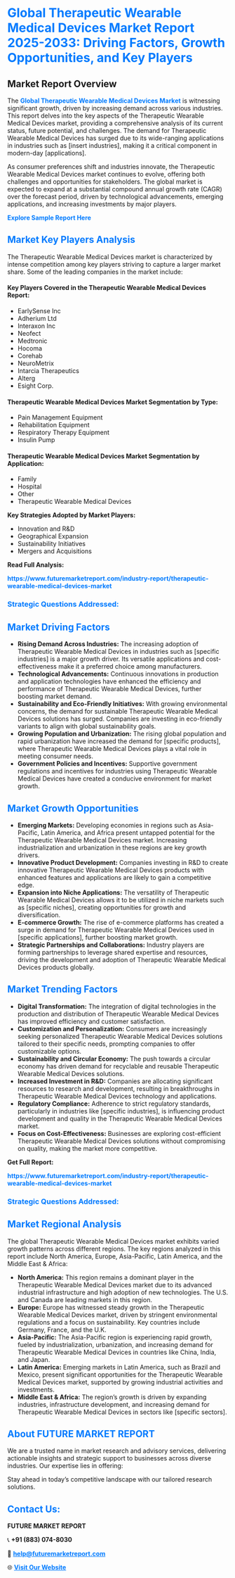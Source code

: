 <h1 style="color: #007BFF;">Global Therapeutic Wearable Medical Devices Market Report 2025-2033: Driving Factors, Growth Opportunities, and Key Players</h1>

<section id="overview">
<h2>Market Report Overview</h2>
<p>The <a href="https://www.futuremarketreport.com/industry-report/therapeutic-wearable-medical-devices-market" style="color: #007BFF; text-decoration: none;"><strong>Global Therapeutic Wearable Medical Devices Market</strong></a> is witnessing significant growth, driven by increasing demand across various industries. This report delves into the key aspects of the Therapeutic Wearable Medical Devices market, providing a comprehensive analysis of its current status, future potential, and challenges. The demand for Therapeutic Wearable Medical Devices has surged due to its wide-ranging applications in industries such as [insert industries], making it a critical component in modern-day [applications].</p>
<p>As consumer preferences shift and industries innovate, the Therapeutic Wearable Medical Devices market continues to evolve, offering both challenges and opportunities for stakeholders. The global market is expected to expand at a substantial compound annual growth rate (CAGR) over the forecast period, driven by technological advancements, emerging applications, and increasing investments by major players.</p>
</section>

<section id="overview">
<p><a href="https://www.futuremarketreport.com/request-sample/reportId=122100" style="color: #007BFF; text-decoration: none;"><strong>Explore Sample Report Here</strong></a></p>
</section>

<section id="key-players">
<h2 style="color: #007BFF;">Market Key Players Analysis</h2>
<p>The Therapeutic Wearable Medical Devices market is characterized by intense competition among key players striving to capture a larger market share. Some of the leading companies in the market include:</p>
<h4>Key Players Covered in the Therapeutic Wearable Medical Devices Report:</h4>
<ul><li>EarlySense Inc</li><li>Adherium Ltd</li><li>Interaxon Inc</li><li>Neofect</li><li>Medtronic</li><li>Hocoma</li><li>Corehab</li><li>NeuroMetrix</li><li>Intarcia Therapeutics</li><li>Alterg</li><li>Esight Corp.</li></ul>
<h4>Therapeutic Wearable Medical Devices Market Segmentation by Type:</h4>
<ul><li>Pain Management Equipment</li><li>Rehabilitation Equipment</li><li>Respiratory Therapy Equipment</li><li>Insulin Pump</li></ul>

<h4>Therapeutic Wearable Medical Devices Market Segmentation by Application:</h4>
<ul><li>Family</li><li>Hospital</li><li>Other</li><li>Therapeutic Wearable Medical Devices</li></ul>
<p><strong>Key Strategies Adopted by Market Players:</strong></p>
<ul>
<li>Innovation and R&D</li>
<li>Geographical Expansion</li>
<li>Sustainability Initiatives</li>
<li>Mergers and Acquisitions</li>
</ul>
</section>

<section>
<p><strong>Read Full Analysis: </strong></p><a href="https://www.futuremarketreport.com/industry-report/therapeutic-wearable-medical-devices-market" style="color: #007BFF; text-decoration: none;"><strong>https://www.futuremarketreport.com/industry-report/therapeutic-wearable-medical-devices-market</strong></a>
<h3 style="color: #007BFF;">Strategic Questions Addressed:</h3>
</section>

<section id="driving-factors">
<h2 style="color: #007BFF;">Market Driving Factors</h2>
<ul>
<li><strong>Rising Demand Across Industries:</strong> The increasing adoption of Therapeutic Wearable Medical Devices in industries such as [specific industries] is a major growth driver. Its versatile applications and cost-effectiveness make it a preferred choice among manufacturers.</li>
<li><strong>Technological Advancements:</strong> Continuous innovations in production and application technologies have enhanced the efficiency and performance of Therapeutic Wearable Medical Devices, further boosting market demand.</li>
<li><strong>Sustainability and Eco-Friendly Initiatives:</strong> With growing environmental concerns, the demand for sustainable Therapeutic Wearable Medical Devices solutions has surged. Companies are investing in eco-friendly variants to align with global sustainability goals.</li>
<li><strong>Growing Population and Urbanization:</strong> The rising global population and rapid urbanization have increased the demand for [specific products], where Therapeutic Wearable Medical Devices plays a vital role in meeting consumer needs.</li>
<li><strong>Government Policies and Incentives:</strong> Supportive government regulations and incentives for industries using Therapeutic Wearable Medical Devices have created a conducive environment for market growth.</li>
</ul>
</section>

<section id="growth-opportunities">
<h2 style="color: #007BFF;">Market Growth Opportunities</h2>
<ul>
<li><strong>Emerging Markets:</strong> Developing economies in regions such as Asia-Pacific, Latin America, and Africa present untapped potential for the Therapeutic Wearable Medical Devices market. Increasing industrialization and urbanization in these regions are key growth drivers.</li>
<li><strong>Innovative Product Development:</strong> Companies investing in R&D to create innovative Therapeutic Wearable Medical Devices products with enhanced features and applications are likely to gain a competitive edge.</li>
<li><strong>Expansion into Niche Applications:</strong> The versatility of Therapeutic Wearable Medical Devices allows it to be utilized in niche markets such as [specific niches], creating opportunities for growth and diversification.</li>
<li><strong>E-commerce Growth:</strong> The rise of e-commerce platforms has created a surge in demand for Therapeutic Wearable Medical Devices used in [specific applications], further boosting market growth.</li>
<li><strong>Strategic Partnerships and Collaborations:</strong> Industry players are forming partnerships to leverage shared expertise and resources, driving the development and adoption of Therapeutic Wearable Medical Devices products globally.</li>
</ul>
</section>

<section id="trending-factors">
<h2 style="color: #007BFF;">Market Trending Factors</h2>
<ul>
<li><strong>Digital Transformation:</strong> The integration of digital technologies in the production and distribution of Therapeutic Wearable Medical Devices has improved efficiency and customer satisfaction.</li>
<li><strong>Customization and Personalization:</strong> Consumers are increasingly seeking personalized Therapeutic Wearable Medical Devices solutions tailored to their specific needs, prompting companies to offer customizable options.</li>
<li><strong>Sustainability and Circular Economy:</strong> The push towards a circular economy has driven demand for recyclable and reusable Therapeutic Wearable Medical Devices solutions.</li>
<li><strong>Increased Investment in R&D:</strong> Companies are allocating significant resources to research and development, resulting in breakthroughs in Therapeutic Wearable Medical Devices technology and applications.</li>
<li><strong>Regulatory Compliance:</strong> Adherence to strict regulatory standards, particularly in industries like [specific industries], is influencing product development and quality in the Therapeutic Wearable Medical Devices market.</li>
<li><strong>Focus on Cost-Effectiveness:</strong> Businesses are exploring cost-efficient Therapeutic Wearable Medical Devices solutions without compromising on quality, making the market more competitive.</li>
</ul>
</section>

<section>
<p><strong>Get Full Report: </strong></p><a href="https://www.futuremarketreport.com/industry-report/therapeutic-wearable-medical-devices-market" style="color: #007BFF; text-decoration: none;"><strong>https://www.futuremarketreport.com/industry-report/therapeutic-wearable-medical-devices-market</strong></a>
<h3 style="color: #007BFF;">Strategic Questions Addressed:</h3>
</section>


<section id="regional-analysis">
<h2 style="color: #007BFF;">Market Regional Analysis</h2>
<p>The global Therapeutic Wearable Medical Devices market exhibits varied growth patterns across different regions. The key regions analyzed in this report include North America, Europe, Asia-Pacific, Latin America, and the Middle East & Africa:</p>
<ul>
<li><strong>North America:</strong> This region remains a dominant player in the Therapeutic Wearable Medical Devices market due to its advanced industrial infrastructure and high adoption of new technologies. The U.S. and Canada are leading markets in this region.</li>
<li><strong>Europe:</strong> Europe has witnessed steady growth in the Therapeutic Wearable Medical Devices market, driven by stringent environmental regulations and a focus on sustainability. Key countries include Germany, France, and the U.K.</li>
<li><strong>Asia-Pacific:</strong> The Asia-Pacific region is experiencing rapid growth, fueled by industrialization, urbanization, and increasing demand for Therapeutic Wearable Medical Devices in countries like China, India, and Japan.</li>
<li><strong>Latin America:</strong> Emerging markets in Latin America, such as Brazil and Mexico, present significant opportunities for the Therapeutic Wearable Medical Devices market, supported by growing industrial activities and investments.</li>
<li><strong>Middle East & Africa:</strong> The region’s growth is driven by expanding industries, infrastructure development, and increasing demand for Therapeutic Wearable Medical Devices in sectors like [specific sectors].</li>
</ul>
</section>

<footer>
<h2 style="color: #007BFF;">About FUTURE MARKET REPORT</h2>
<p>We are a trusted name in market research and advisory services, delivering actionable insights and strategic support to businesses across diverse industries. Our expertise lies in offering:</p>

<p>Stay ahead in today’s competitive landscape with our tailored research solutions.</p>

<h2 style="color: #007BFF;">Contact Us:</h2>
<p><strong>FUTURE MARKET REPORT</strong></p>
<p>📞 <strong>+91 (883) 074-8030</strong></p>
<p>📧 <strong><a href="mailto:help@futuremarketreport.com" style="color: #007BFF;">help@futuremarketreport.com</a></strong></p>
<p>🌐 <strong><a href="https://www.futuremarketreport.com/" style="color: #007BFF;">Visit Our Website</a></strong></p>
</footer>